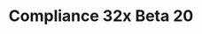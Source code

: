 ---
layout: post
title: Compliance 32x Beta 20
permalink: /compliance32x/B20
comments: true
comments-id: 32x-Beta-20
header-img: https://database.faithfulpack.net/images/website/posts/32x/B20.jpg

long_text: "Another day, another Compliance 32x Beta! The pack is growing exceptionally close to completion, with this update bringing even more lovely textures provided by our equally lovely team. Many minerals have received some much-needed polishing, your trusty steeds have finally tidied up, and the seas are looking alive and well! Thank you once again for your continued support and patience, we look forward to bringing you future updates!<br><br>[NOTE: This version of the pack is compatible with both Java 1.17.1 and 1.18.1. For convenience, we are releasing the update as a single pack. That means you'll get a warning when trying to use the pack in 1.17.1, but you can safely disregard it.]"

main_changelog: changelogs/compliance32

downloads:
  - 1.17.1 - 1.18.x for Java Edition:
      GitHub: https://github.com/Faithful-Resource-Pack/Faithful-Java-32x/releases/download/beta-20/Compliance-32x-Java-Beta-20.zip
      CurseForge: https://www.curseforge.com/minecraft/texture-packs/faithful-32x/download/3648418
  - 1.18.x for Bedrock Edition:
      GitHub: https://github.com/Faithful-Resource-Pack/Faithful-Bedrock-32x/releases/download/beta-20/Compliance-32x-Bedrock-Beta-20.mcpack
      CurseForge: https://www.curseforge.com/minecraft-bedrock/addons/compliance-32x-bedrock/download/3648436
---